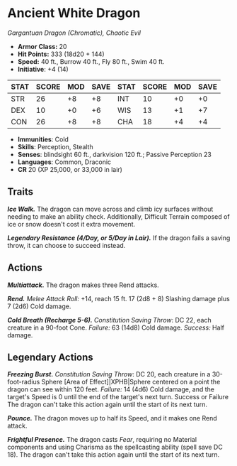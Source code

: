 # Ancient White Dragon

*Gargantuan Dragon (Chromatic), Chaotic Evil*

- **Armor Class:** 20
- **Hit Points:** 333 (18d20 + 144)
- **Speed:** 40 ft., Burrow 40 ft., Fly 80 ft., Swim 40 ft.
- **Initiative**: +4 (14)

|STAT|SCORE|MOD|SAVE|STAT|SCORE|MOD|SAVE|
| --- | --- | --- | ---- |---| --- | --- | ---- |
| STR | 26 | +8 | +8 | INT | 10 | +0 | +0 |
| DEX | 10 | +0 | +6 | WIS | 13 | +1 | +7 |
| CON | 26 | +8 | +8 | CHA | 18 | +4 | +4 |

- **Immunities**: Cold
- **Skills**: Perception, Stealth
- **Senses**: blindsight 60 ft., darkvision 120 ft.; Passive Perception 23
- **Languages**: Common, Draconic
- **CR** 20 (XP 25,000, or 33,000 in lair)

## Traits

***Ice Walk.*** The dragon can move across and climb icy surfaces without needing to make an ability check. Additionally, Difficult Terrain composed of ice or snow doesn't cost it extra movement.

***Legendary Resistance (4/Day, or 5/Day in Lair).*** If the dragon fails a saving throw, it can choose to succeed instead.


## Actions

***Multiattack.*** The dragon makes three Rend attacks.

***Rend.*** *Melee Attack Roll:* +14, reach 15 ft. 17 (2d8 + 8) Slashing damage plus 7 (2d6) Cold damage.

***Cold Breath (Recharge 5-6).*** *Constitution Saving Throw*: DC 22, each creature in a 90-foot Cone. *Failure:*  63 (14d8) Cold damage. *Success:*  Half damage.


## Legendary Actions

***Freezing Burst.*** *Constitution Saving Throw*: DC 20, each creature in a 30-foot-radius Sphere [Area of Effect]|XPHB|Sphere centered on a point the dragon can see within 120 feet. *Failure:*  14 (4d6) Cold damage, and the target's Speed is 0 until the end of the target's next turn. Success or Failure The dragon can't take this action again until the start of its next turn.

***Pounce.*** The dragon moves up to half its Speed, and it makes one Rend attack.

***Frightful Presence.*** The dragon casts *Fear*, requiring no Material components and using Charisma as the spellcasting ability (spell save DC 18). The dragon can't take this action again until the start of its next turn.

